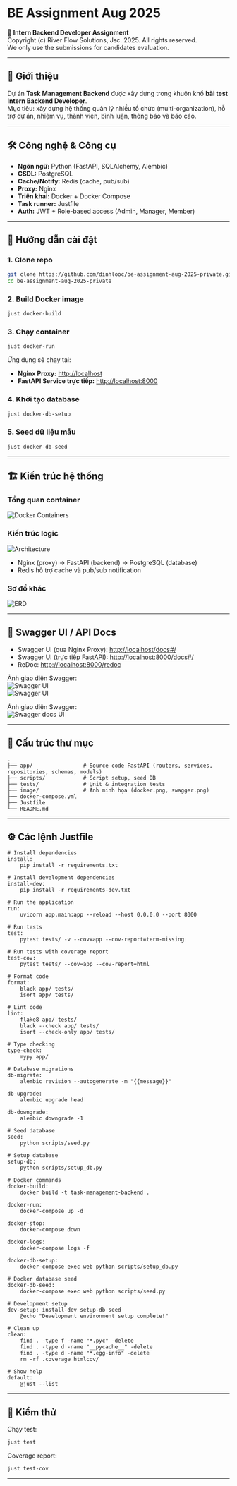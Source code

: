 # BE Assignment Aug 2025

📑 **Intern Backend Developer Assignment**  
Copyright (c) River Flow Solutions, Jsc. 2025. All rights reserved.  
We only use the submissions for candidates evaluation.

---

## 🚀 Giới thiệu

Dự án **Task Management Backend** được xây dựng trong khuôn khổ **bài test Intern Backend Developer**.  
Mục tiêu: xây dựng hệ thống quản lý nhiều tổ chức (multi-organization), hỗ trợ dự án, nhiệm vụ, thành viên, bình luận, thông báo và báo cáo.  

---

## 🛠️ Công nghệ & Công cụ

- **Ngôn ngữ:** Python (FastAPI, SQLAlchemy, Alembic)  
- **CSDL:** PostgreSQL  
- **Cache/Notify:** Redis (cache, pub/sub)  
- **Proxy:** Nginx  
- **Triển khai:** Docker + Docker Compose  
- **Task runner:** Justfile  
- **Auth:** JWT + Role-based access (Admin, Manager, Member)  

---

## 🔧 Hướng dẫn cài đặt

### 1. Clone repo

```bash
git clone https://github.com/dinhlooc/be-assignment-aug-2025-private.git
cd be-assignment-aug-2025-private
```

### 2. Build Docker image

```bash
just docker-build
```

### 3. Chạy container

```bash
just docker-run
```

Ứng dụng sẽ chạy tại:

- **Nginx Proxy:** [http://localhost](http://localhost)  
- **FastAPI Service trực tiếp:** [http://localhost:8000](http://localhost:8000)  

### 4. Khởi tạo database

```bash
just docker-db-setup
```

### 5. Seed dữ liệu mẫu

```bash
just docker-db-seed
```

---

## 🏗️ Kiến trúc hệ thống

### Tổng quan container

![Docker Containers](img/docker.png)

### Kiến trúc logic

![Architecture](img/system_design_diagram.png)

- Nginx (proxy) → FastAPI (backend) → PostgreSQL (database)  
- Redis hỗ trợ cache và pub/sub notification  

### Sơ đồ khác
![ERD](img/ERD.png)

---

## 📖 Swagger UI / API Docs

- Swagger UI (qua Nginx Proxy): [http://localhost/docs#/](http://localhost/docs#/)  
- Swagger UI (trực tiếp FastAPI): [http://localhost:8000/docs#/](http://localhost:8000/docs#/)  
- ReDoc: [http://localhost:8000/redoc](http://localhost:8000/redoc)  

Ảnh giao diện Swagger:  
![Swagger UI](img/swagger.png)  
![Swagger UI](img/swagger1.png)  

Ảnh giao diện Swagger:  
![Swagger docs UI](img/redoc.png)  

---

## 📂 Cấu trúc thư mục

```
.
├── app/                # Source code FastAPI (routers, services, repositories, schemas, models)
├── scripts/            # Script setup, seed DB
├── tests/              # Unit & integration tests
├── image/              # Ảnh minh họa (docker.png, swagger.png)
├── docker-compose.yml
├── Justfile
└── README.md
```

---

## ⚙️ Các lệnh Justfile

```make
# Install dependencies
install:
    pip install -r requirements.txt

# Install development dependencies
install-dev:
    pip install -r requirements-dev.txt

# Run the application
run:
    uvicorn app.main:app --reload --host 0.0.0.0 --port 8000

# Run tests
test:
    pytest tests/ -v --cov=app --cov-report=term-missing

# Run tests with coverage report
test-cov:
    pytest tests/ --cov=app --cov-report=html

# Format code
format:
    black app/ tests/
    isort app/ tests/

# Lint code
lint:
    flake8 app/ tests/
    black --check app/ tests/
    isort --check-only app/ tests/

# Type checking
type-check:
    mypy app/

# Database migrations
db-migrate:
    alembic revision --autogenerate -m "{{message}}"

db-upgrade:
    alembic upgrade head

db-downgrade:
    alembic downgrade -1

# Seed database
seed:
    python scripts/seed.py

# Setup database
setup-db:
    python scripts/setup_db.py

# Docker commands
docker-build:
    docker build -t task-management-backend .

docker-run:
    docker-compose up -d

docker-stop:
    docker-compose down

docker-logs:
    docker-compose logs -f

docker-db-setup:
    docker-compose exec web python scripts/setup_db.py

# Docker database seed
docker-db-seed:
    docker-compose exec web python scripts/seed.py

# Development setup
dev-setup: install-dev setup-db seed
    @echo "Development environment setup complete!"

# Clean up
clean:
    find . -type f -name "*.pyc" -delete
    find . -type d -name "__pycache__" -delete
    find . -type d -name "*.egg-info" -delete
    rm -rf .coverage htmlcov/

# Show help
default:
    @just --list
```

---

## 🧪 Kiểm thử

Chạy test:

```bash
just test
```

Coverage report:

```bash
just test-cov
```

---

